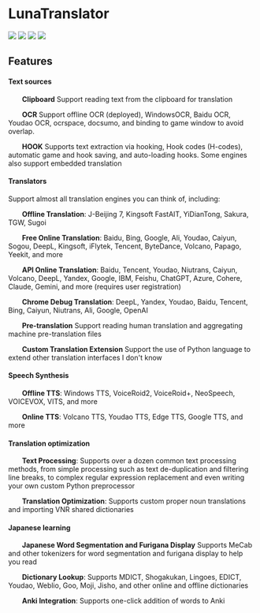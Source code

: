 # LunaTranslator 
  
  
<p align="left">
    <a href="./LICENSE"><img src="https://img.shields.io/github/license/test123456654321/LunaTranslator"></a>
    <a href="https://lunatranslator.xyz/Github/LunaTranslator/releases"><img src="https://img.shields.io/github/v/release/test123456654321/LunaTranslator?color=ffa"></a>
    <a href="https://lunatranslator.xyz/Github/LunaTranslator/releases/latest/download/LunaTranslator.zip" target="_blank"><img src="https://img.shields.io/badge/download_64bit-blue"/></a> <a href="https://lunatranslator.xyz/Github/LunaTranslator/releases/latest/download/LunaTranslator_x86.zip" target="_blank"><img src="https://img.shields.io/badge/download_32bit-blue"/></a>
  

## Features

#### Text sources

&emsp;&emsp;**Clipboard** Support reading text from the clipboard for translation

&emsp;&emsp;**OCR** Support offline OCR (deployed), WindowsOCR, Baidu OCR, Youdao OCR, ocrspace, docsumo, and binding to game window to avoid overlap.

&emsp;&emsp;**HOOK** Supports text extraction via hooking, Hook codes (H-codes), automatic game and hook saving, and auto-loading hooks. Some engines also support embedded translation

#### Translators

Support almost all translation engines you can think of, including:

&emsp;&emsp;**Offline Translation**: J-Beijing 7, Kingsoft FastAIT, YiDianTong, Sakura, TGW, Sugoi

&emsp;&emsp;**Free Online Translation**: Baidu, Bing, Google, Ali, Youdao, Caiyun, Sogou, DeepL, Kingsoft, iFlytek, Tencent, ByteDance, Volcano, Papago, Yeekit, and more

&emsp;&emsp;**API Online Translation**: Baidu, Tencent, Youdao, Niutrans, Caiyun, Volcano, DeepL, Yandex, Google, IBM, Feishu, ChatGPT, Azure, Cohere, Claude, Gemini, and more (requires user registration)

&emsp;&emsp;**Chrome Debug Translation**: DeepL, Yandex, Youdao, Baidu, Tencent, Bing, Caiyun, Niutrans, Ali, Google, OpenAI

&emsp;&emsp;**Pre-translation** Support reading human translation and aggregating machine pre-translation files

&emsp;&emsp;**Custom Translation Extension** Support the use of Python language to extend other translation interfaces I don't know


 


#### Speech Synthesis

&emsp;&emsp;**Offline TTS**: Windows TTS, VoiceRoid2, VoiceRoid+, NeoSpeech, VOICEVOX, VITS, and more

&emsp;&emsp;**Online TTS**: Volcano TTS, Youdao TTS, Edge TTS, Google TTS, and more

#### Translation optimization

&emsp;&emsp;**Text Processing**: Supports over a dozen common text processing methods, from simple processing such as text de-duplication and filtering line breaks, to complex regular expression replacement and even writing your own custom Python preprocessor 

&emsp;&emsp;**Translation Optimization**: Supports custom proper noun translations and importing VNR shared dictionaries

#### Japanese learning

&emsp;&emsp;**Japanese Word Segmentation and Furigana Display** Supports MeCab and other tokenizers for word segmentation and furigana display to help you read

&emsp;&emsp;**Dictionary Lookup**: Supports MDICT, Shogakukan, Lingoes, EDICT, Youdao, Weblio, Goo, Moji, Jisho, and other online and offline dictionaries

&emsp;&emsp;**Anki Integration**: Supports one-click addition of words to Anki

